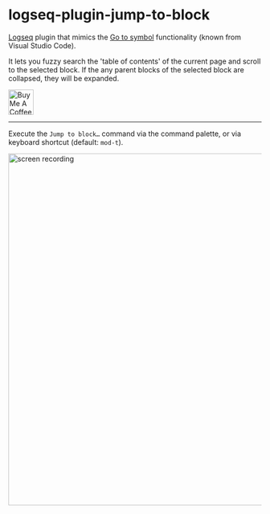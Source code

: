 # logseq-plugin-jump-to-block

[Logseq](https://logseq.com/) plugin that mimics the [Go to symbol](https://code.visualstudio.com/docs/editor/editingevolved#_go-to-symbol) functionality (known from Visual Studio Code).

It lets you fuzzy search the 'table of contents' of the current page and scroll to the selected block. If the any parent blocks of the selected block are collapsed, they will be expanded.

<a href="https://www.buymeacoffee.com/freder" target="_blank"><img src="https://cdn.buymeacoffee.com/buttons/v2/default-yellow.png" alt="Buy Me A Coffee" style="height: 50px !important"></a>

---

Execute the `Jump to block…` command via the command palette, or via keyboard shortcut (default: `mod-t`).

<img src="./screenrecording.gif" alt="screen recording" width="700" />
